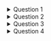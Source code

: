 <details>
  <summary>Question 1</summary>
  
  Why is it necessary to first duplicate the STDIN of the parent process (line 55) and then dup2 it with the one of the child process (line 41), in the case where you we use « ; » to separate process (no pipe). I thought that parent and process were sharing the same file descriptors thus the child stdin and stdout would natively be the keyboard and the terminal.

</br>

 - __Answer__: Parent and child processes share the same file descriptors. However, in this case, the reason for duplicating the STDIN of the parent process and then using dup2 to assign it to the child process is to ensure that the child process receives its input from the correct source. When the program encounters a semicolon, it creates a child process to execute the command before the senicolon, and then waits for the child process to finish before continuing with the next command. In this case, the input to the child process should come from the STDIN of the parent process. However, since the parent process is also waiting for the child process to finish, it cannot be reading from STDIN at the same time. Therefore, by duplicating the STDIN of the parent process and assigning it to the child process using dup2, the child process is guaranteed to have access to the correct input. So, duplicating the STDIN of the parent process and using dup2 to assign it to the child process is necessary to ensure that the child process receives input from the correct source when executing a command before a semicolon
</details>

<details>
  <summary>Question 2</summary>

  Why the input of the child process should come from the STDIN of the parent process ? Since we are forking, they have the same, the child cannot use his own ?

  </br>
  
  - __Answer:__ When a child process is forked from its parent process, it inherits the same file descriptors as its parent. So technically, the child process can use its own STDIN to receive input. However, in the context of this program, when the parent process encounters a semicolon, it creates a child process to execute the command before the semicolon, and then waits for the child process to finish before continuing with the next commsnd. In this case, the input to the child process should come from the STDIN of the parent process, because the parent process needs to wait for the child process to finish before it can continue reading from its own STDIN. If the child process used its own STDIN to receive input, the parent process would not be able to wait for the child process to finish because it would still be waiting for input from its own STDIN. This would cause the program to hang and become unresponsive. Therefore, to ensure that the program exevutes correctly, the STDIN of the parent process is duplicated and assigned to the child process using dup2 so that the child process can receive input from the correct source.
  
</details>


<details>
  <summary>Question 3</summary>
  
Why the parent need to close the duplicate (line 79) and redup it straight after (line 82) ?
  
</br>

- __Answer:__ The reason the parent process closes the duplicated STDIN file descriptor (line 79) and reduplicates it (line 82) is to ensure that the child process reads input from the correct source, which is the STDIN of the parent process. When the parent process encounters a semicolon and creates a child process to execute the command before the semicolon, it duplicates its own STDIN file descriptor using the dup system call, and assigns the duplicate file descriptor to the variable tmp_fd. This is because the parent process needs to keep reading input from its own STDIN, so it can't directly assign its own STDIN file descriptor to the child process. Once the child process is created, it needs to read input from the STDIN of the parent process, which is the file descriptor that was duplicated and assigned to tmp_fd. Therefore, the child process uses the dup2 system call to assign the value of tmp_fd to its own STDIN file descriptor (line 41). After the child process finishes executing, the parent process needs to wait for it to finish (line 77). Once the child process has finished, the parent process closes the duplicated STDIN file descriptor that was assigned to tmp_fd (line 79) to clean up the resources used by the child process. Then, the parent process reduplicates its own STDIN file descriptor using the dup system call (line 82), so that it can continue reading input from its own STDIN for the next command. Bottomline, the purpose of closing and reduplicating the STDIN file descriptor in the parent process is to ensure that the child process reads input from the correct source and to properly manage the resources used by the child process.

  
  </details>
  
  
  <details>
  <summary>Question 4</summary>
  
Why do we use WUNTRACED flag?
  
</br>

- __Answer:__ The purpose of using WUNTRACED in this context is to ensure that the parent process waits for the child process to complete or enter a stopped state before continuing execution. This is necessary to prevent race conditions and ensure that the child process has completed its execution before the parent process tries to read or write from the pipe or modify any shared resources.

  
  </details>

